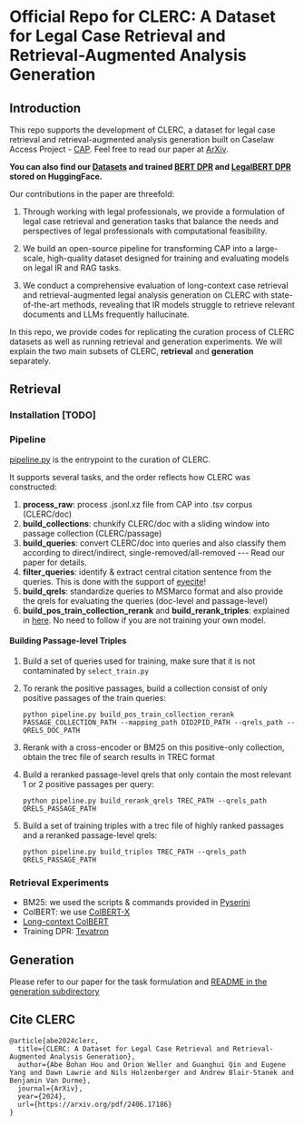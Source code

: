 # Official Repo for CLERC: A Dataset for Legal Case Retrieval and Retrieval-Augmented Analysis Generation

## Introduction
This repo supports the development of CLERC, a dataset for legal case retrieval and retrieval-augmented analysis generation built on Caselaw Access Project - [CAP](https://case.law). Feel free to read our paper at [ArXiv](https://arxiv.org/pdf/2406.17186).

**You can also find our [Datasets](https://huggingface.co/datasets/jhu-clsp/CLERC/) and trained [BERT DPR](https://huggingface.co/jhu-clsp/BERT-DPR-CLERC-ft) and [LegalBERT DPR](https://huggingface.co/jhu-clsp/LegalBERT-DPR-CLERC-ft) stored on HuggingFace.**


Our contributions in the paper are threefold:
1. Through working with legal professionals, we provide a formulation of legal case retrieval and generation tasks that balance the needs and perspectives of legal professionals with computational feasibility.

2. We build an open-source pipeline for transforming CAP into a large-scale, high-quality dataset designed for training and evaluating models on legal IR and RAG tasks.

3. We conduct a comprehensive evaluation of long-context case retrieval and retrieval-augmented legal analysis generation on CLERC with state-of-the-art methods, revealing that IR models struggle to retrieve relevant documents and LLMs frequently hallucinate.

In this repo, we provide codes for replicating the curation process of CLERC datasets as well as running retrieval and generation experiments. We will explain the two main subsets of CLERC, **retrieval** and **generation** separately.

## Retrieval

### Installation [TODO]

### Pipeline
[pipeline.py](https://github.com/bohanhou14/CLERC/blob/main/retrieval/src/pipeline.py) is the entrypoint to the curation of CLERC.

It supports several tasks, and the order reflects how CLERC was constructed:
1. **process_raw**: process .jsonl.xz file from CAP into .tsv corpus (CLERC/doc)
2. **build_collections**: chunkify CLERC/doc with a sliding window into passage collection (CLERC/passage)
3. **build_queries**: convert CLERC/doc into queries and also classify them according to direct/indirect, single-removed/all-removed --- Read our paper for details.
4. **filter_queries**: identify & extract central citation sentence from the queries. This is done with the support of [eyecite](https://github.com/freelawproject/eyecite)!
5. **build_qrels**: standardize queries to MSMarco format and also provide the qrels for evaluating the queries (doc-level and passage-level)
6. **build_pos_train_collection_rerank** and **build_rerank_triples**: explained in [here](#Building-Passage-level-Triples). No need to follow if you are not training your own model.

#### Building Passage-level Triples
1. Build a set of queries used for training, make sure that it is not contaminated by `select_train.py`
2. To rerank the positive passages, build a collection consist of only positive passages of the train queries:
   
   `python pipeline.py build_pos_train_collection_rerank PASSAGE_COLLECTION_PATH --mapping_path DID2PID_PATH --qrels_path --QRELS_DOC_PATH`
3. Rerank with a cross-encoder or BM25 on this positive-only collection, obtain the trec file of search results in TREC format
4. Build a reranked passage-level qrels that only contain the most relevant 1 or 2 positive passages per query:
   
   `python pipeline.py build_rerank_qrels TREC_PATH --qrels_path QRELS_PASSAGE_PATH`
5. Build a set of training triples with a trec file of highly ranked passages and a reranked passage-level qrels:
   
   `python pipeline.py build_triples TREC_PATH --qrels_path QRELS_PASSAGE_PATH`


### Retrieval Experiments
- BM25: we used the scripts & commands provided in [Pyserini](https://github.com/castorini/pyserini)
- ColBERT: we use [ColBERT-X](https://github.com/hltcoe/ColBERT-X)
- [Long-context ColBERT](https://huggingface.co/jinaai/jina-colbert-v1-en)
- Training DPR: [Tevatron](https://github.com/texttron/tevatron)
## Generation
Please refer to our paper for the task formulation and [README in the generation subdirectory](https://github.com/bohanhou14/CLERC/blob/main/generation/README.md)
## Cite CLERC
```
@article{abe2024clerc,
  title={CLERC: A Dataset for Legal Case Retrieval and Retrieval-Augmented Analysis Generation},
  author={Abe Bohan Hou and Orion Weller and Guanghui Qin and Eugene Yang and Dawn Lawrie and Nils Holzenberger and Andrew Blair-Stanek and Benjamin Van Durme},
  journal={ArXiv},
  year={2024},
  url={https://arxiv.org/pdf/2406.17186}
}
```




